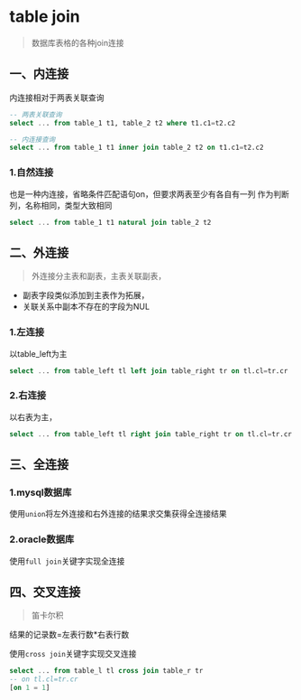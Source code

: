 # table join
> 数据库表格的各种join连接



## 一、内连接

内连接相对于两表关联查询

```sql
-- 两表关联查询
select ... from table_1 t1, table_2 t2 where t1.c1=t2.c2

-- 内连接查询
select ... from table_1 t1 inner join table_2 t2 on t1.c1=t2.c2

```
### 1.自然连接

也是一种内连接，省略条件匹配语句on，但要求两表至少有各自有一列 作为判断列，名称相同，类型大致相同
```sql
select ... from table_1 t1 natural join table_2 t2

```

## 二、外连接
> 外连接分主表和副表，主表关联副表，
- 副表字段类似添加到主表作为拓展，
- 关联关系中副本不存在的字段为NUL

### 1.左连接
以table_left为主

```sql
select ... from table_left tl left join table_right tr on tl.cl=tr.cr

```

### 2.右连接

以右表为主，
```sql
select ... from table_left tl right join table_right tr on tl.cl=tr.cr

```

###




## 三、全连接
### 1.mysql数据库

使用`union`将左外连接和右外连接的结果求交集获得全连接结果

### 2.oracle数据库

使用`full join`关键字实现全连接

## 四、交叉连接
> 笛卡尔积

结果的记录数=左表行数*右表行数

使用`cross join`关键字实现交叉连接


```sql
select ... from table_l tl cross join table_r tr
-- on tl.cl=tr.cr
[on 1 = 1]
```




